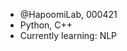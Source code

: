 - @HapoomiLab, 000421
- Python, C++
- Currently learning: NLP

<!---
HapoomiLab/HapoomiLab is a ✨ special ✨ repository because its `README.md` (this file) appears on your GitHub profile.
You can click the Preview link to take a look at your changes.
--->
